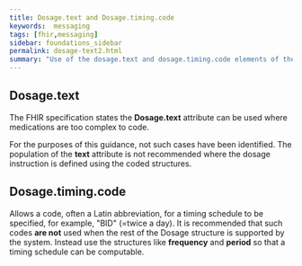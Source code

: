 ```yaml
---
title: Dosage.text and Dosage.timing.code
keywords:  messaging
tags: [fhir,messaging]
sidebar: foundations_sidebar
permalink: dosage-text2.html
summary: "Use of the dosage.text and dosage.timing.code elements of the dosage instruction"
---
```




## Dosage.text ##

The FHIR specification states the **Dosage.text** attribute can be used where medications are too complex to code.

For the purposes of this guidance, not such cases have been identified. The population of the **text** attribute is not recommended where the dosage instruction is defined using the coded structures.

## Dosage.timing.code ##

Allows a code, often a Latin abbreviation, for a timing schedule to be specified, for example, "BID" (=twice a day). It is recommended that such codes **are not** used when the rest of the Dosage structure is supported by the system. Instead use the structures like **frequency** and **period** so that a timing schedule can be computable.